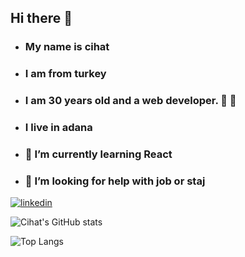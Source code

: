 ## Hi there 👋

-  ### My name is cihat 
- ### I am from turkey 
- ### I am 30 years old and a web developer. :star2: :star2:
- ### I live in adana






- ### 🌱 I’m currently learning  React

- ### 🤔 I’m looking for help with  job or staj

 






[![linkedin](https://img.shields.io/badge/Linkedin-000000?style=for-the-badge&logo=Linkedin&logoColor=white)](https://www.linkedin.com/in/cihat-%C3%A7opur-ba13a924a/)


![Cihat's GitHub stats](https://github-readme-stats.vercel.app/api?username=CihatCOPUR&show_icons=true&theme=cobalt)


![Top Langs](https://github-readme-stats.vercel.app/api/top-langs/?username=CihatCOPUR)
